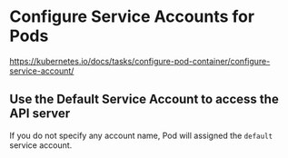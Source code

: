 # Configure Service Accounts for Pods

https://kubernetes.io/docs/tasks/configure-pod-container/configure-service-account/

## Use the Default Service Account to access the API server
If you do not specify any account name, Pod will assigned the `default` service account.





